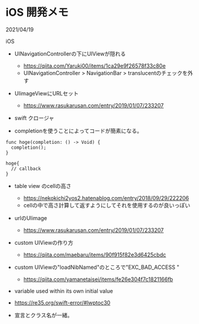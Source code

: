# iOS 開発メモ
<div class="info">
  <p class="info__date">
    2021/04/19
  </p>
  <div class="info__tags">
    <p class="info__tags__one">iOS</p>
  </div>
</div>

- UINavigationControllerの下にUIViewが隠れる
  - https://qiita.com/Yaruki00/items/1ca29e9f26578f33c80e
  - UINavigationController > NavigationBar > translucentのチェックを外す

- UIimageViewにURLセット
  - https://www.rasukarusan.com/entry/2019/01/07/233207

- swift クロージャ
 - completionを使うことによってコードが簡素になる。

```
func hoge(completion: () -> Void) {
  completion();
}
```

```
hoge{
  // callback
}
```


- table view のcellの高さ
  - https://nekokichi2yos2.hatenablog.com/entry/2018/09/29/222206
  - cellの中で高さ計算して返すようにしてそれを使用するのが良いっぽい

- urlのUIimage
  - https://www.rasukarusan.com/entry/2019/01/07/233207

- custom UIViewの作り方
  - https://qiita.com/maebaru/items/90f915f82e3d6425cbdc

- custom UIViewの"loadNibNamed"のところで"EXC_BAD_ACCESS "
  - https://qiita.com/yamanetaisei/items/fe26e304f7c1821166fb


- variable used within its own initial value
 - https://re35.org/swift-error/#lwptoc30
 - 宣言とクラス名が一緒。
